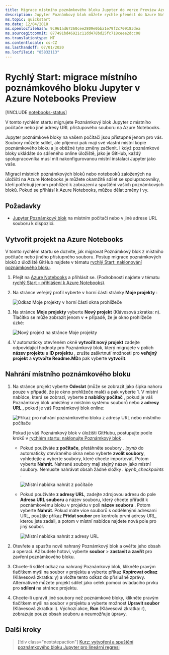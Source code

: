 ```yaml
---
title: Migrace místního poznámkového bloku Jupyter do verze Preview Azure Notebooks
description: Jupyter Poznámkový blok můžete rychle přenést do Azure Notebooks Preview z místního počítače nebo z webové adresy URL a pak ho sdílet pro spolupráci.
ms.topic: quickstart
ms.date: 12/04/2018
ms.openlocfilehash: 9c961ad67260cee2809e0bba1e79f2c709183dea
ms.sourcegitcommit: 877491bd46921c11dd478bd25fc718ceee2dcc08
ms.translationtype: MT
ms.contentlocale: cs-CZ
ms.lasthandoff: 07/01/2020
ms.locfileid: "85832113"
---
```

# <a name="quickstart-migrate-a-local-jupyter-notebook-in-azure-notebooks-preview"></a>Rychlý Start: migrace místního poznámkového bloku Jupyter v Azure Notebooks Preview

[!INCLUDE [notebooks-status](../../includes/notebooks-status.md)]

V tomto rychlém startu migrujete Poznámkový blok Jupyter z místního počítače nebo jiné adresy URL přístupového souboru na Azure Notebooks. 

Jupyter poznámkové bloky na vašem počítači jsou přístupné jenom pro vás. Soubory můžete sdílet, ale příjemci pak mají své vlastní místní kopie poznámkového bloku a je obtížné tyto změny začlenit. I když poznámkové bloky ukládáte do sdíleného online úložiště, jako je GitHub, každý spolupracovníka musí mít nakonfigurovanou místní instalaci Jupyter jako vaše.

Migrací místních poznámkových bloků nebo notebooků založených na úložišti na Azure Notebooks je můžete okamžitě sdílet se spolupracovníky, kteří potřebují jenom prohlížeč k zobrazení a spuštění vašich poznámkových bloků. Pokud se přihlásí k Azure Notebooks, můžou dělat změny i vy.

## <a name="prerequisites"></a>Požadavky

- [Jupyter Poznámkový blok](https://jupyter-notebook.readthedocs.io) na místním počítači nebo v jiné adrese URL souboru k dispozici. 

## <a name="create-a-project-on-azure-notebooks"></a>Vytvořit projekt na Azure Notebooks

V tomto rychlém startu se dozvíte, jak migrovat Poznámkový blok z místního počítače nebo jiného přístupného souboru. Postup migrace poznámkových bloků z úložiště GitHub najdete v tématu [rychlý Start: naklonování poznámkového bloku](quickstart-clone-jupyter-notebook.md).

1. Přejít na [Azure Notebooks](https://notebooks.azure.com) a přihlásit se. (Podrobnosti najdete v tématu [rychlý Start – přihlášení k Azure Notebooks](quickstart-sign-in-azure-notebooks.md)).

1. Na stránce veřejný profil vyberte v horní části stránky **Moje projekty** :

    ![Odkaz Moje projekty v horní části okna prohlížeče](media/quickstarts/my-projects-link.png)

1. Na stránce **Moje projekty** vyberte **Nový projekt** (Klávesová zkratka: n). Tlačítko se může zobrazit jenom v **+** případě, že je okno prohlížeče úzké:

    ![Nový projekt na stránce Moje projekty](media/quickstarts/new-project-command.png)

1. V automaticky otevřeném okně **vytvořit nový projekt** zadejte odpovídající hodnoty pro Poznámkový blok, který migrujete v polích **název projektu** a **ID projektu** , zrušte zaškrtnutí možnosti pro **veřejný projekt** a **vytvořte Readme.MD**a pak vyberte **vytvořit**.

## <a name="upload-the-local-notebook"></a>Nahrání místního poznámkového bloku

1. Na stránce projekt vyberte **Odeslat** (může se zobrazit jako šipka nahoru pouze v případě, že je okno prohlížeče malé) a pak vyberte 1. V místní nabídce, která se zobrazí, vyberte **z nabídky počítač** , pokud je váš Poznámkový blok umístěný v místním systému souborů nebo **z adresy URL** , pokud je váš Poznámkový blok online:

    ![Příkaz pro nahrání poznámkového bloku z adresy URL nebo místního počítače](media/quickstarts/upload-from-computer-url-command.png)

   Pokud je váš Poznámkový blok v úložišti GitHubu, postupujte podle kroků v [rychlém startu: naklonujte Poznámkový blok](quickstart-clone-jupyter-notebook.md) .

   - Pokud používáte **z počítače**, přetáhněte soubory *. ipynb* do automaticky otevíraného okna nebo vyberte **zvolit soubory**, vyhledejte a vyberte soubory, které chcete importovat. Potom vyberte **Nahrát**. Nahrané soubory mají stejný název jako místní soubory. Nemusíte nahrávat obsah žádné složky *. ipynb_checkpoints* .

     ![Místní nabídka nahrát z počítače](media/quickstarts/upload-from-computer-popup.png)

   - Pokud používáte **z adresy URL**, zadejte zdrojovou adresu do pole **Adresa URL souboru** a název souboru, který chcete přiřadit k poznámkovému bloku v projektu v poli **název souboru** . Potom vyberte **Nahrát**. Pokud máte více souborů s oddělenými adresami URL, použijte příkaz **Přidat soubor** pro kontrolu první adresy URL, kterou jste zadali, a potom v místní nabídce najdete nová pole pro jiný soubor.

     ![Místní nabídka nahrát z adresy URL](media/quickstarts/upload-from-url-popup.png)

1. Otevřete a spusťte nově nahraný Poznámkový blok a ověřte jeho obsah a operaci. Až budete hotovi, vyberte **soubor**  >  **zastavit a zavřít** pro zavření poznámkového bloku.

1. Chcete-li sdílet odkaz na nahraný Poznámkový blok, klikněte pravým tlačítkem myši na soubor v projektu a vyberte příkaz **Kopírovat odkaz** (Klávesová zkratka: y) a vložte tento odkaz do příslušné zprávy. Alternativně můžete projekt sdílet jako celek pomocí ovládacího prvku pro **sdílení** na stránce projektu.

1. Chcete-li upravit jiné soubory než poznámkové bloky, klikněte pravým tlačítkem myši na soubor v projektu a vyberte možnost **Upravit soubor** (Klávesová zkratka: i). Výchozí akce, **Run** (Klávesová zkratka: r), zobrazuje pouze obsah souboru a neumožňuje úpravy.

## <a name="next-steps"></a>Další kroky

> [!div class="nextstepaction"]
> [Kurz: vytvoření a spuštění poznámkového bloku Jupyter pro lineární regresi](tutorial-create-run-jupyter-notebook.md)
